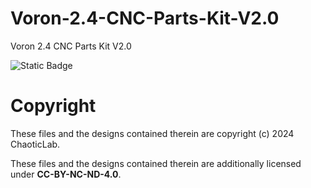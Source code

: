 # Voron-2.4-CNC-Parts-Kit-V2.0
Voron 2.4 CNC Parts Kit V2.0 



![Static Badge](https://img.shields.io/badge/License-CC_BY--NC--ND_4.0-GREEN)
# Copyright

These files and the designs contained therein are copyright (c) 2024 ChaoticLab.

These files and the designs contained therein are additionally licensed under **CC-BY-NC-ND-4.0**.

